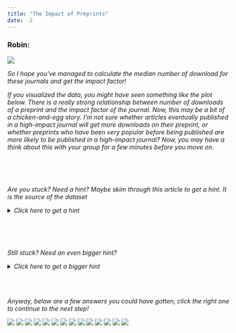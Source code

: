 ```yaml
---
title: "The Impact of Preprints"
date: -2
---
```


### Robin:

![](/images/robin-standing.png)

_So I hope you've managed to calculate the median number of download for these journals and get the impact factor!_

_If you visualized the data, you might have seen something like the plot below. There is a really strong relationship between number of downloads of a preprint and the impact factor of the journal. Now, this may be a bit of a chicken-and-egg story. I'm not sure whether articles eventually published in a high-impact journal will get more downloads on their preprint, or whether preprints who have been very popular before being published are more likely to be published in a high-impact journal? Now, you may have a think about this with your group for a few minutes before you move on._

<br><br><br>

_Are you stuck? Need a hint? Maybe skim through this article to get a hint. It is the source of the dataset_
<details>
    <summary><em>Click here to get a hint</em></summary>

[![](https://img.shields.io/website?label=Click%20here%20for%20a%20hint&style=for-the-badge&up_message=Go!&url=https%3A%2F%2Fdanielroelfs.com&color=bright%20green)](https://doi.org/10.7554/eLife.45133)
</details>

<br><br><br>

_Still stuck? Need an even bigger hint?_
<details>
    <summary><em>Click here to get a bigger hint</em></summary>

![](/images/median_downloads_vs_impact.png)
</details>

<br><br>

_Anyway, below are a few answers you could have gotten, click the right one to continue to the next step!_

[![](https://img.shields.io/website?label=PNAS&style=for-the-badge&up_message=9.504&url=https%3A%2F%2Fdanielroelfs.com&color=blue)](/items/try_again)
[![](https://img.shields.io/website?label=eLife&style=for-the-badge&up_message=7.616&url=https%3A%2F%2Fdanielroelfs.com&color=blue)](/items/try_again)
[![](https://img.shields.io/website?label=BMC%20Bioinformatics&style=for-the-badge&up_message=2.213&url=https%3A%2F%2Fdanielroelfs.com&color=blue)](/items/try_again)
[![](https://img.shields.io/website?label=Nature%20Communications&style=for-the-badge&up_message=12.353&url=https%3A%2F%2Fdanielroelfs.com&color=blue)](/items/try_again)
[![](https://img.shields.io/website?label=PLoS%20One&style=for-the-badge&up_message=2.766&url=https%3A%2F%2Fdanielroelfs.com&color=blue)](/items/try_again)
[![](https://img.shields.io/website?label=PeerJ&style=for-the-badge&up_message=2.118&url=https%3A%2F%2Fdanielroelfs.com&color=blue)](/items/try_again)
[![](https://img.shields.io/website?label=Scientific%20Reports&style=for-the-badge&up_message=4.122&url=https%3A%2F%2Fdanielroelfs.com&color=blue)](/items/try_again)
[![](https://img.shields.io/website?label=Journal%20of%20Neuroscience&style=for-the-badge&up_message=5.971&url=https%3A%2F%2Fdanielroelfs.com&color=blue)](/items/try_again)
[![](https://img.shields.io/website?label=Nature%20Genetics&style=for-the-badge&up_message=27.125&url=https%3A%2F%2Fdanielroelfs.com&color=blue)](/items/try_again)
[![](https://img.shields.io/website?label=NeuroImage&style=for-the-badge&up_message=5.426&url=https%3A%2F%2Fdanielroelfs.com&color=blue)](/items/try_again)
[![](https://img.shields.io/website?label=Cell%20Reports&style=for-the-badge&up_message=8.032&url=https%3A%2F%2Fdanielroelfs.com&color=blue)](/items/try_again)
[![](https://img.shields.io/website?label=Nature%20Methods&style=for-the-badge&up_message=26.919&url=https%3A%2F%2Fdanielroelfs.com&color=blue)](/tasks/common/elsevier)
[![](https://img.shields.io/website?label=Genome%20Research&style=for-the-badge&up_message=10.101&url=https%3A%2F%2Fdanielroelfs.com&color=blue)](/items/try_again)
[![](https://img.shields.io/website?label=Genetics&style=for-the-badge&up_message=4.075&url=https%3A%2F%2Fdanielroelfs.com&color=blue)](/items/try_again)


